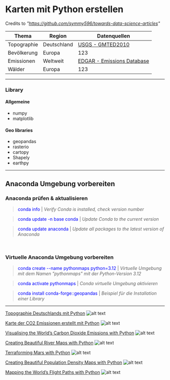 # Karten mit Python erstellen

Credits to *"https://github.com/symmy596/towards-data-science-articles"*
 

| Thema | Region | Datenquellen |
|-------|-----|---------|
| Topographie | Deutschland | [USGS - GMTED2010](https://www.usgs.gov/coastal-changes-and-impacts/gmted2010) |
| Bevölkerung | Europa | 123 |
| Emissionen | Weltweit | [EDGAR - Emissions Database](https://edgar.jrc.ec.europa.eu/dataset_ghg2024) |
| Wälder | Europa | 123 |

---

### Library
#### Allgemeine
- numpy
- matplotlib

#### Geo libraries
- geopandas
- rasterio
- cartopy
- Shapely 
- earthpy

---

## Anaconda Umgebung vorbereiten
### Anaconda prüfen & aktualisieren

> <span style="color:blue">conda info</span> | *Verify Conda is installed, check version number*

> <span style="color:blue">conda update -n base conda</span> | *Update Conda to the current version*

> <span style="color:blue">conda update anaconda</span> | *Update all packages to the latest version of Anaconda*

</br>

### Virtuelle Anaconda Umgebung vorbereiten

> <span style="color:blue">conda create --name pythonmaps python=3.12</span> | *Virtuelle Umgebung mit dem Namen "pythonmaps" mit der Python-Version 3.12*

> <span style="color:blue">conda activate pythonmaps</span> | *Conda virtuelle Umgebung aktivieren*

> <span style="color:blue">conda install conda-forge::geopandas</span> | *Beispiel für die Installation einer Library*

---

[Topographie Deutschlands mit Python](https://github.com/GeowazM/python-maps/tree/master/topographie/germany.png)
![alt text](https://github.com/GeowazM/python-maps/tree/master/topographie/germany.png)

[Karte der CO2 Emissionen erstellt mit Python](https://github.com/GeowazM/python-maps/tree/master/emissionen/raw6.png)
![alt text](https://github.com/GeowazM/python-maps/tree/master/emissionen/raw6.png)

[Visualising the World’s Carbon Dioxide Emissions with Python](https://towardsdatascience.com/visualising-the-worlds-carbon-dioxide-emissions-with-python-e9149492e820)
![alt text](https://github.com/symmy596/towards-data-science-articles/blob/master/CO2_Emissions/Outputs/raw8.png)

[Creating Beautiful River Maps with Python](https://towardsdatascience.com/creating-beautiful-river-maps-with-python-37c9b5f5b74c)
![alt text](https://github.com/symmy596/towards-data-science-articles/blob/master/Africa_Rivers/Outputs/raw3.png)

[Terraforming Mars with Python](https://medium.com/towards-data-science/terraforming-mars-with-python-4c21ed75117f)
![alt text](https://github.com/symmy596/towards-data-science-articles/blob/master/Mars/Outputs/raw11.png)

[Creating Beautiful Population Density Maps with Python](https://medium.com/towards-data-science/creating-beautiful-population-density-maps-with-python-fcdd84035e06)
![alt text](https://github.com/symmy596/towards-data-science-articles/blob/master/Population/Outputs/raw3.png)

[Mapping the World’s Flight Paths with Python](https://medium.com/towards-data-science/mapping-the-worlds-flight-paths-with-python-232b9f7271e5)
![alt text](https://github.com/symmy596/towards-data-science-articles/blob/master/Forests/outputs/raw4.png)
